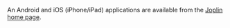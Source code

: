 An Android and iOS (iPhone/iPad) applications are available from the [Joplin home page](https://joplinapp.org).